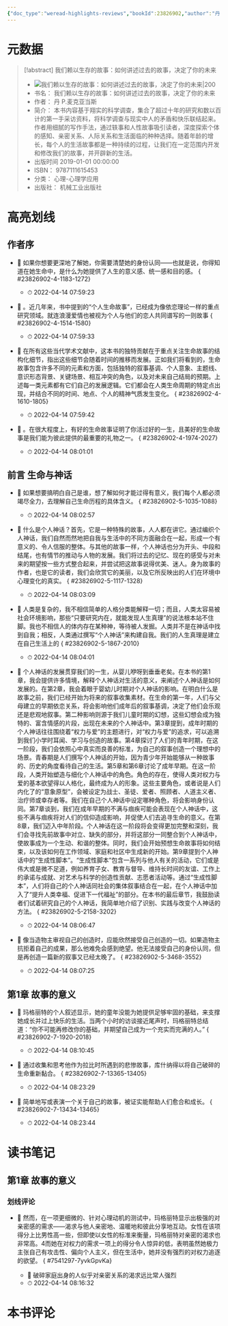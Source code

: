 ```yaml
---
{"doc_type":"weread-highlights-reviews","bookId":23826902,"author":"丹 P.麦克亚当斯","cover":"https://weread-1258476243.file.myqcloud.com/weread/cover/48/YueWen_23826902/t7_YueWen_23826902.jpg","reviewCount":1,"noteCount":13,"isbn":9787111615453,"category":"心理-心理学应用","lastReadDate":"2022-04-14","dg-publish":true,"permalink":"/00inbox/weread/我们赖以生存的故事：如何讲述过去的故事，决定了你的未来-丹 P.麦克亚当斯/","dgPassFrontmatter":true,"created":"","updated":""}
---
```


# 元数据
> [!abstract] 我们赖以生存的故事：如何讲述过去的故事，决定了你的未来
> - ![ 我们赖以生存的故事：如何讲述过去的故事，决定了你的未来|200](https://weread-1258476243.file.myqcloud.com/weread/cover/48/YueWen_23826902/t7_YueWen_23826902.jpg)
> - 书名： 我们赖以生存的故事：如何讲述过去的故事，决定了你的未来
> - 作者： 丹 P.麦克亚当斯
> - 简介： 本书内容基于翔实的科学调查，集合了超过十年的研究和数以百计的第一手采访资料，将科学调查与现实中人的矛盾和快乐联结起来。作者用细腻的写作手法，通过轶事和人性故事吸引读者，深度探索个体的感知、亲密关系、人际关系和生活面临的种种选择。随着年龄的增长，每个人的生活故事都是一种持续的过程，让我们在一定范围内开发和修改我们的故事，并开辟新的生活。
> - 出版时间 2019-01-01 00:00:00
> - ISBN： 9787111615453
> - 分类： 心理-心理学应用
> - 出版社： 机械工业出版社

# 高亮划线

## 作者序


- 📌 如果你想要更深地了解她，你需要清楚她的身份认同——也就是说，你得知道在她生命中，是什么为她提供了人生的意义感、统一感和目的感。
{ #23826902-4-1183-1272}

    - ⏱ 2022-04-14 07:59:23 

- 📌 。近几年来，书中提到的“个人生命故事”，已经成为像依恋理论一样的重点研究领域。就连浪漫爱情也被视为个人与他们的恋人共同谱写的一则故事
{ #23826902-4-1514-1580}

    - ⏱ 2022-04-14 07:59:33 

- 📌 在所有这些当代学术文献中，这本书的独特贡献在于重点关注生命故事的结构化细节，指出这些细节会随着时间的推移而发展。正如我们将看到的，生命故事包含许多不同的元素和方面，包括独特的叙事基调、个人意象、主题线、意识形态背景、关键场景、相互冲突的角色，以及对未来自己结局的预期。上述每一类元素都有它们自己的发展逻辑。它们都会在人类生命周期的特定点出现，并结合不同的时间、地点、个人的精神气质发生变化。
{ #23826902-4-1610-1805}

    - ⏱ 2022-04-14 07:59:42 

- 📌 。在很大程度上，有好的生命故事证明了你活过好的一生，且美好的生命故事是我们能为彼此提供的最重要的礼物之一。
{ #23826902-4-1974-2027}

    - ⏱ 2022-04-14 08:01:01 
## 前言 生命与神话


- 📌 如果想要搞明白自己是谁，想了解如何才能过得有意义，我们每个人都必须竭尽全力，去理解自己生命历程的具体含义。
{ #23826902-5-1035-1088}

    - ⏱ 2022-04-14 08:02:57 

- 📌 什么是个人神话？首先，它是一种特殊的故事，人人都在讲它。通过编织个人神话，我们自然而然地把自我与生活中的不同方面融合在一起，形成一个有意义的、令人信服的整体。与其他的故事一样，个人神话也分为开头、中段和结尾，也有情节的推动与人物的发展。我们将过去的记忆、现在的感受与对未来的期望按一些方式整合起来，并尝试把这故事说得优美、迷人。身为故事的作者，也是它的读者，我们会欣赏它的美丽，以及它所反映出的人们在环境中心理变化的真实。
{ #23826902-5-1117-1328}

    - ⏱ 2022-04-14 08:03:09 

- 📌 人类是复杂的，我不相信简单的人格分类能解释一切；而且，人类太容易被社会环境影响，那些“只要研究内在，就能发现人生真理”的说法根本站不住脚。我也不相信人的体内存在某种神，等待被人发掘。人类并不是在神话中找到自我；相反，人类通过撰写“个人神话”来构建自我。我们的人生真理是建立在自己生活上的
{ #23826902-5-1867-2010}

    - ⏱ 2022-04-14 08:04:01 

- 📌 个人神话的发展贯穿我们的一生，从婴儿咿呀到垂垂老矣。在本书的第1章，我会提供许多情境，解释个人神话对生活的意义，来阐述个人神话是如何发展的。在第2章，我会着眼于婴幼儿时期对个人神话的影响。在明白什么是故事之前，我们已经开始为将来的叙事收集素材。在生命的第一年，人们与父母建立的早期依恋关系，将会影响他们成年后的叙事基调，决定了他们会乐观还是悲观地叙事。第二种影响则源于我们儿童时期的幻想，这些幻想会成为独特的、富含情感的片段，出现在未来的个人神话中。第3章提到，成年时期的个人神话往往围绕着“权力与爱”的主题进行，对“权力与爱”的追求，可以追溯到我们小学时耳闻、学习与创造的故事。第4章探讨了人们的青年时期，在这一阶段，我们会依照心中真实而良善的标准，为自己的叙事创造一个理想中的场景。青春期是人们撰写个人神话的开始，因为青少年开始能够从一种故事的、历史的角度看待自己的生活。第5章和第6章讨论了成年早期。在这一阶段，人类开始塑造与细化个人神话中的角色。角色的存在，使得人类对权力与爱的基本欲望得以人格化，最终成为人的形象。这些主要角色，或者说是人们内化了的“意象原型”，会被设定为战士、圣徒、爱者、照顾者、人道主义者、治疗师或幸存者等。我们在自己个人神话中设定哪种角色，将会影响身份认同。第7章谈到，我们在成年早期的不满与痼疾可能会表现在个人神话中，这些不满与痼疾将对人们的信仰造成影响，并促使人们去追寻生命的意义。在第8章，我们迈入中年阶段。个人神话在这一阶段将会变得更加完整和深刻，我们会寻找先前故事中对立、缺失的部分，并将这部分一同整合到个人神话中，使故事成为一个生动、和谐的整体。同时，我们会开始预想生命故事将如何结束，以及该如何在工作领域、家庭和社区中生成新的开始。第9章提到个人神话中的“生成性脚本”。“生成性脚本”包含一系列与他人有关的活动，它们或是伟大或是微不足道，例如养育子女、教育与督导、维持长时间的友谊、工作上的承诺与成就、对艺术与科学的创造性贡献、志愿者活动等。通过“生成性脚本”，人们将自己的个人神话同社会的集体叙事结合在一起，在个人神话中加入了“提升人类幸福、促进下一代福祉”的部分。在本书的最后章节，我鼓励读者们试着研究自己的个人神话，我简单地介绍了识别、实践与改变个人神话的方法。
{ #23826902-5-2158-3202}

    - ⏱ 2022-04-14 08:06:47 

- 📌 像当造物主审视自己的创造时，应能欣然接受自己创造的一切。如果造物主抗拒着自己的成果，那么他难免会感到绝望。他无法接受自己的身份认同，但是再创造一篇新的叙事又已经太晚了。
{ #23826902-5-3468-3552}

    - ⏱ 2022-04-14 08:07:25 
## 第1章 故事的意义


- 📌 玛格丽特的个人叙述显示，她的童年没能为她提供足够牢固的基础，来支撑她成长并过上快乐的生活。当两个小时的访谈接近尾声时，玛格丽特总结道：“你不可能再修改你的基础，并期望自己成为一个充实而完满的人。”
{ #23826902-7-1920-2018}

    - ⏱ 2022-04-14 08:10:45 
 

- 📌 通过收集和思考他作为拉比时所遇到的悲惨故事，库什纳得以将自己破碎的生命重新黏合。
{ #23826902-7-13365-13405}

    - ⏱ 2022-04-14 08:23:29 

- 📌 简单地写或表演一个关于自己的故事，被证实能帮助人们愈合和成长。
{ #23826902-7-13434-13465}

    - ⏱ 2022-04-14 08:23:44 
# 读书笔记

## 第1章 故事的意义

### 划线评论
- 📌 然而，在一项更细微的、针对心理动机的测试中，玛格丽特显示出极强的对亲密感的需求——渴求与他人亲密地、温暖地和彼此分享地互动。女性在该项得分上比男性高一些，但即使以女性的标准来衡量，玛格丽特对亲密的渴求也非常高。4而她在对权力的需求一项上的得分令人惊异的低，表明虽然她极力主张自己有攻击性、偏向个人主义，但在生活中，她并没有强烈的对权力追逐的欲望。 
{ #7541297-7yvkGpvKa}

    - 💭 破碎家庭出身的人似乎对亲密关系的渴求远比常人强烈
    - ⏱ 2022-04-14 08:16:32
   
# 本书评论
